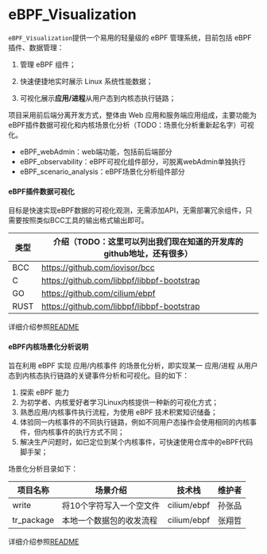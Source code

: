 # eBPF_Visualization

`eBPF_Visualization`提供一个易用的轻量级的 eBPF 管理系统，目前包括 eBPF 插件、数据管理：

1. 管理 eBPF 组件；

2. 快速便捷地实时展示 Linux 系统性能数据；

3. 可视化展示**应用/进程**从用户态到内核态执行链路；

项目采用前后端分离开发方式，整体由 Web 应用和服务端应用组成，主要功能为eBPF插件数据可视化和内核场景化分析（TODO：场景化分析重新起名字）可视化。

- eBPF_webAdmin：web端功能，包括前后端部分
- eBPF_observability：eBPF可视化组件部分，可脱离webAdmin单独执行
- eBPF_scenario_analysis：eBPF场景化分析组件部分



#### eBPF插件数据可视化

目标是快速实现eBPF数据的可视化观测，无需添加API，无需部署冗余组件，只需要按照类似BCC工具的输出格式输出即可。

| 类型 | 介绍（TODO：这里可以列出我们现在知道的开发库的github地址，还有很多） |
| ---- | ------------------------------------------------------------ |
| BCC  | https://github.com/iovisor/bcc                               |
| C    | https://github.com/libbpf/libbpf-bootstrap                   |
| GO   | https://github.com/cilium/ebpf                               |
| RUST | https://github.com/libbpf/libbpf-bootstrap                   |

详细介绍参照[README](./eBPF_observability/README.md)



#### eBPF内核场景化分析说明

旨在利用 eBPF 实现 应用/内核事件 的场景化分析，即实现某一 应用/进程 从用户态到内核态执行链路的关键事件分析和可视化。目的如下：

1. 探索 eBPF 能力
2. 为初学者、内核爱好者学习Linux内核提供一种新的可视化方式；
3. 熟悉应用/内核事件执行流程，为使用 eBPF 技术积累知识储备；
4. 体验同一内核事件的不同执行链路，例如不同用户态操作会使用相同的内核事件，但内核事件的执行方式不同；
5. 解决生产问题时，如已定位到某个内核事件，可快速使用仓库中的eBPF代码脚手架；

场景化分析目录如下：

| 项目名称   | 场景介绍                 | 技术栈      | 维护者 |
| ---------- | ------------------------ | ----------- | ------ |
| write      | 将10个字符写入一个空文件 | cilium/ebpf | 孙张品 |
| tr_package | 本地一个数据包的收发流程 | cilium/ebpf | 张翔哲 |

详细介绍参照[README](./eBPF_scenario_analysis/README.md)
